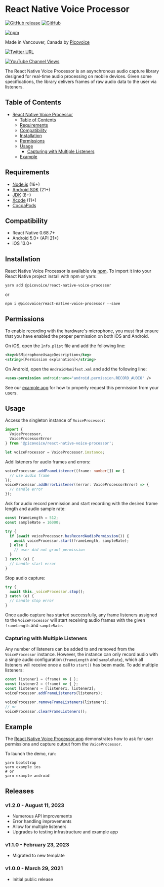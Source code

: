 # React Native Voice Processor

[![GitHub release](https://img.shields.io/github/release/Picovoice/react-native-voice-processor.svg)](https://github.com/Picovoice/react-native-voice-processor/releases)
[![GitHub](https://img.shields.io/github/license/Picovoice/react-native-voice-processor.svg)](https://github.com/Picovoice/react-native-voice-processor)

[![npm](https://img.shields.io/npm/v/@picovoice/react-native-voice-processor)](https://www.npmjs.com/package/@picovoice/react-native-voice-processor)

Made in Vancouver, Canada by [Picovoice](https://picovoice.ai)

<!-- markdown-link-check-disable -->
[![Twitter URL](https://img.shields.io/twitter/url?label=%40AiPicovoice&style=social&url=https%3A%2F%2Ftwitter.com%2FAiPicovoice)](https://twitter.com/AiPicovoice)
<!-- markdown-link-check-enable -->
[![YouTube Channel Views](https://img.shields.io/youtube/channel/views/UCAdi9sTCXLosG1XeqDwLx7w?label=YouTube&style=social)](https://www.youtube.com/channel/UCAdi9sTCXLosG1XeqDwLx7w)

The React Native Voice Processor is an asynchronous audio capture library designed for real-time audio
processing on mobile devices. Given some specifications, the library delivers frames of raw audio
data to the user via listeners.

## Table of Contents

- [React Native Voice Processor](#react-native-voice-processor)
  - [Table of Contents](#table-of-contents)
  - [Requirements](#requirements)
  - [Compatibility](#compatibility)
  - [Installation](#installation)
  - [Permissions](#permissions)
  - [Usage](#usage)
    - [Capturing with Multiple Listeners](#capturing-with-multiple-listeners)
  - [Example](#example)

## Requirements

- [Node.js](https://nodejs.org) (16+)
- [Android SDK](https://developer.android.com/about/versions/12/setup-sdk) (21+)
- [JDK](https://www.oracle.com/java/technologies/downloads/) (8+)
- [Xcode](https://developer.apple.com/xcode/) (11+)
- [CocoaPods](https://cocoapods.org/)

## Compatibility

- React Native 0.68.7+
- Android 5.0+ (API 21+)
- iOS 13.0+

## Installation

React Native Voice Processor is available via [npm](https://www.npmjs.com/package/@picovoice/react-native-voice-processor).
To import it into your React Native project install with npm or yarn:
```console
yarn add @picovoice/react-native-voice-processor
```
or
```console
npm i @picovoice/react-native-voice-processor --save
```

## Permissions

To enable recording with the hardware's microphone, you must first ensure that you have enabled the proper permission on both iOS and Android.

On iOS, open the `Info.plist` file and add the following line:
```xml
<key>NSMicrophoneUsageDescription</key>
<string>[Permission explanation]</string>
```

On Android, open the `AndroidManifest.xml` and add the following line:
```xml
<uses-permission android:name="android.permission.RECORD_AUDIO" />
```

See our [example app](./example) for how to properly request this permission from your users.

## Usage

Access the singleton instance of `VoiceProcessor`:

```typescript
import {
  VoiceProcessor,
  VoiceProcessorError
} from '@picovoice/react-native-voice-processor';

let voiceProcessor = VoiceProcessor.instance;
```

Add listeners for audio frames and errors:

```typescript
voiceProcessor.addFrameListener((frame: number[]) => {
  // use audio frame
});
voiceProcessor.addErrorListener((error: VoiceProcessorError) => {
  // handle error
});
```

Ask for audio record permission and start recording with the desired frame length and audio sample rate:

```typescript
const frameLength = 512;
const sampleRate = 16000;

try {
  if (await voiceProcessor.hasRecordAudioPermission()) {
    await voiceProcessor.start(frameLength, sampleRate);
  } else {
    // user did not grant permission
  }
} catch (e) {
  // handle start error
}
```

Stop audio capture:
```typescript
try {
  await this._voiceProcessor.stop();
} catch (e) {
  // handle stop error
}
```

Once audio capture has started successfully, any frame listeners assigned to the `VoiceProcessor` will start receiving audio frames with the given `frameLength` and `sampleRate`.

### Capturing with Multiple Listeners

Any number of listeners can be added to and removed from the `VoiceProcessor` instance. However,
the instance can only record audio with a single audio configuration (`frameLength` and `sampleRate`),
which all listeners will receive once a call to `start()` has been made. To add multiple listeners:
```typescript
const listener1 = (frame) => { };
const listener2 = (frame) => { };
const listeners = [listener1, listener2];
voiceProcessor.addFrameListeners(listeners);

voiceProcessor.removeFrameListeners(listeners);
// or
voiceProcessor.clearFrameListeners();
```

## Example

The [React Native Voice Processor app](./example) demonstrates how to ask for user permissions and capture output from the `VoiceProcessor`.

To launch the demo, run:
```console
yarn bootstrap
yarn example ios
# or
yarn example android
```

## Releases

### v1.2.0 - August 11, 2023
- Numerous API improvements
- Error handling improvements
- Allow for multiple listeners
- Upgrades to testing infrastructure and example app

### v1.1.0 - February 23, 2023
- Migrated to new template

### v1.0.0 - March 29, 2021
- Initial public release
